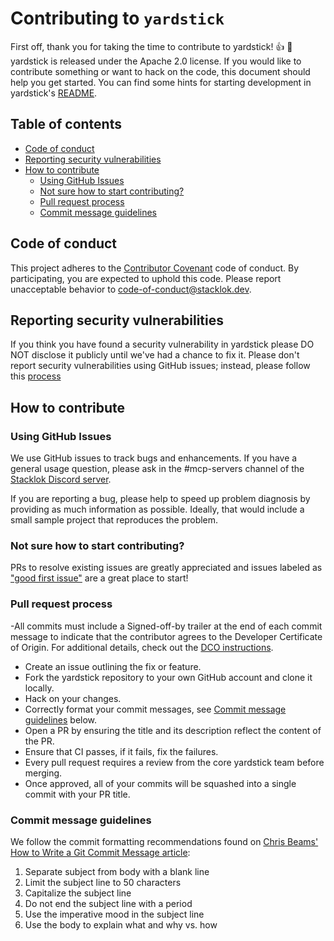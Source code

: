 # Contributing to `yardstick` <!-- omit from toc -->

First off, thank you for taking the time to contribute to yardstick! :+1: :tada:
yardstick is released under the Apache 2.0 license. If you would like to contribute
something or want to hack on the code, this document should help you get
started. You can find some hints for starting development in yardstick's
[README](https://github.com/StacklokLabs/yardstick/blob/main/README.md).

## Table of contents <!-- omit from toc -->

- [Code of conduct](#code-of-conduct)
- [Reporting security vulnerabilities](#reporting-security-vulnerabilities)
- [How to contribute](#how-to-contribute)
  - [Using GitHub Issues](#using-github-issues)
  - [Not sure how to start contributing?](#not-sure-how-to-start-contributing)
  - [Pull request process](#pull-request-process)
  - [Commit message guidelines](#commit-message-guidelines)

## Code of conduct

This project adheres to the
[Contributor Covenant](https://github.com/StacklokLabs/yardstick/blob/main/CODE_OF_CONDUCT.md)
code of conduct. By participating, you are expected to uphold this code. Please
report unacceptable behavior to
[code-of-conduct@stacklok.dev](mailto:code-of-conduct@stacklok.dev).

## Reporting security vulnerabilities

If you think you have found a security vulnerability in yardstick please DO NOT
disclose it publicly until we've had a chance to fix it. Please don't report
security vulnerabilities using GitHub issues; instead, please follow this
[process](https://github.com/StacklokLabs/yardstick/blob/main/SECURITY.md)

## How to contribute

### Using GitHub Issues

We use GitHub issues to track bugs and enhancements. If you have a general usage
question, please ask in the #mcp-servers channel of the
[Stacklok Discord server](https://discord.gg/stacklok).

If you are reporting a bug, please help to speed up problem diagnosis by
providing as much information as possible. Ideally, that would include a small
sample project that reproduces the problem.

### Not sure how to start contributing?

PRs to resolve existing issues are greatly appreciated and issues labeled as
["good first issue"](https://github.com/StacklokLabs/yardstick/issues?q=is%3Aopen+is%3Aissue+label%3A%22good+first+issue%22)
are a great place to start!

### Pull request process

-All commits must include a Signed-off-by trailer at the end of each commit
message to indicate that the contributor agrees to the Developer Certificate of
Origin. For additional details, check out the [DCO instructions](dco.md).

- Create an issue outlining the fix or feature.
- Fork the yardstick repository to your own GitHub account and clone it locally.
- Hack on your changes.
- Correctly format your commit messages, see
  [Commit message guidelines](#commit-message-guidelines) below.
- Open a PR by ensuring the title and its description reflect the content of the
  PR.
- Ensure that CI passes, if it fails, fix the failures.
- Every pull request requires a review from the core yardstick team before merging.
- Once approved, all of your commits will be squashed into a single commit with
  your PR title.

### Commit message guidelines

We follow the commit formatting recommendations found on
[Chris Beams' How to Write a Git Commit Message article](https://chris.beams.io/posts/git-commit/):

1. Separate subject from body with a blank line
1. Limit the subject line to 50 characters
1. Capitalize the subject line
1. Do not end the subject line with a period
1. Use the imperative mood in the subject line
1. Use the body to explain what and why vs. how
